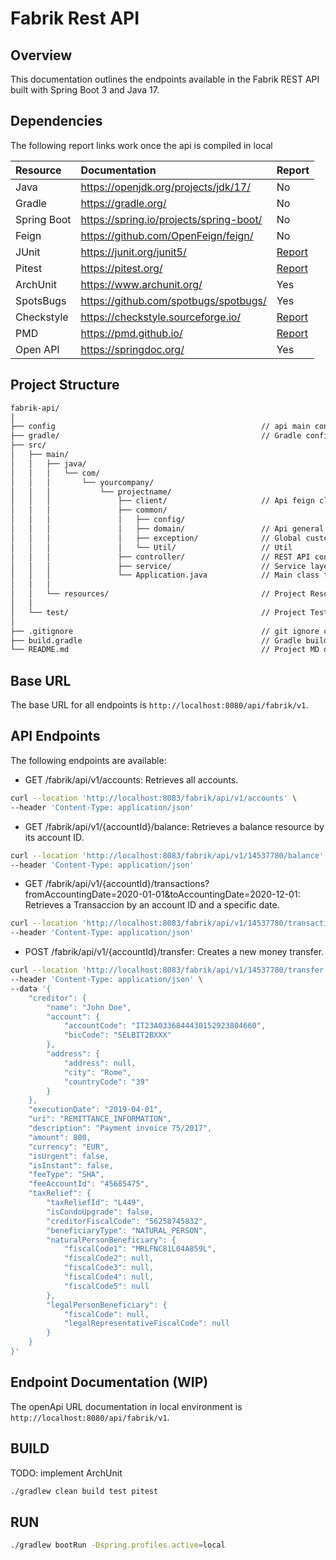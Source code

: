# Fabrik Rest API

## Overview

This documentation outlines the endpoints available in the Fabrik REST API built with Spring Boot 3 and Java 17.

## Dependencies

The following report links work once the api is compiled in local

| Resource    | Documentation                           | Report                                         |
|:------------|:----------------------------------------|:-----------------------------------------------|
| Java        | https://openjdk.org/projects/jdk/17/    | No                                             |
| Gradle      | https://gradle.org/                     | No                                             |
| Spring Boot | https://spring.io/projects/spring-boot/ | No                                             | 
| Feign       | https://github.com/OpenFeign/feign/     | No                                             | 
| JUnit       | https://junit.org/junit5/               | [Report](/build/reports/tests/test/index.html) | 
| Pitest      | https://pitest.org/                     | [Report](/build/reports/pitest/index.html)     | 
| ArchUnit    | https://www.archunit.org/               | Yes                                            | 
| SpotsBugs   | https://github.com/spotbugs/spotbugs/   | Yes                                            | 
| Checkstyle  | https://checkstyle.sourceforge.io/      | [Report](/build/reports/checkstyle/main.html)  | 
| PMD         | https://pmd.github.io/                  | [Report](/build/reports/pmd/main.html)         | 
| Open API    | https://springdoc.org/                  | Yes                                            | 


## Project Structure

```sh
fabrik-api/
│
├── config                                              // api main config src
├── gradle/                                             // Gradle configurations file
├── src/
│   ├── main/
│   │   ├── java/
│   │   │   └── com/
│   │   │       └── yourcompany/
│   │   │           └── projectname/
│   │   │               ├── client/                     // Api feign client
│   │   │               ├── common/
│   │   │               │   ├── config/
│   │   │               │   ├── domain/                 // Api general POJO
│   │   │               │   ├── exception/              // Global custom exceptions
│   │   │               │   └── Util/                   // Util
│   │   │               ├── controller/                 // REST API controllers
│   │   │               ├── service/                    // Service layer
│   │   │               └── Application.java            // Main class to run the application
│   │   │
│   │   └── resources/                                  // Project Resources
│   │
│   └── test/                                           // Project Test sources
│
├── .gitignore                                          // git ignore configuration file
├── build.gradle                                        // Gradle build configuration file
└── README.md                                           // Project MD documentation

```

## Base URL

The base URL for all endpoints is `http://localhost:8080/api/fabrik/v1`.

## API Endpoints
The following endpoints are available:

* GET /fabrik/api/v1/accounts: Retrieves all accounts.
```sh
curl --location 'http://localhost:8083/fabrik/api/v1/accounts' \
--header 'Content-Type: application/json'
```
* GET /fabrik/api/v1/{accountId}/balance: Retrieves a balance resource by its account ID.
```sh
curl --location 'http://localhost:8083/fabrik/api/v1/14537780/balance' \
--header 'Content-Type: application/json'
```
* GET /fabrik/api/v1/{accountId}/transactions?fromAccountingDate=2020-01-01&toAccountingDate=2020-12-01: Retrieves a Transaccion by an account ID and a specific date.
```sh
curl --location 'http://localhost:8083/fabrik/api/v1/14537780/transactions?fromAccountingDate=2020-01-01&toAccountingDate=2020-12-01' \
--header 'Content-Type: application/json'
```
* POST /fabrik/api/v1/{accountId}/transfer: Creates a new money transfer.
```sh
curl --location 'http://localhost:8083/fabrik/api/v1/14537780/transfer' \
--header 'Content-Type: application/json' \
--data '{
    "creditor": {
        "name": "John Doe",
        "account": {
            "accountCode": "IT23A0336844430152923804660",
            "bicCode": "SELBIT2BXXX"
        },
        "address": {
            "address": null,
            "city": "Rome",
            "countryCode": "39"
        }
    },
    "executionDate": "2019-04-01",
    "uri": "REMITTANCE_INFORMATION",
    "description": "Payment invoice 75/2017",
    "amount": 800,
    "currency": "EUR",
    "isUrgent": false,
    "isInstant": false,
    "feeType": "SHA",
    "feeAccountId": "45685475",
    "taxRelief": {
        "taxReliefId": "L449",
        "isCondoUpgrade": false,
        "creditorFiscalCode": "56258745832",
        "beneficiaryType": "NATURAL_PERSON",
        "naturalPersonBeneficiary": {
            "fiscalCode1": "MRLFNC81L04A859L",
            "fiscalCode2": null,
            "fiscalCode3": null,
            "fiscalCode4": null,
            "fiscalCode5": null
        },
        "legalPersonBeneficiary": {
            "fiscalCode": null,
            "legalRepresentativeFiscalCode": null
        }
    }
}'
```

## Endpoint Documentation (WIP)

The openApi URL documentation in local environment is `http://localhost:8080/api/fabrik/v1`.

## BUILD
TODO: implement ArchUnit
```sh
./gradlew clean build test pitest
```

## RUN

```sh
./gradlew bootRun -Dspring.profiles.active=local
```
